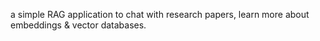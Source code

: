 a simple RAG application to chat with research papers, learn more about embeddings & vector databases.
